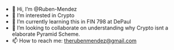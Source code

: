 - 👋 Hi, I’m @Ruben-Mendez
- 👀 I’m interested in Crypto
- 🌱 I’m currently learning this in FIN 798 at DePaul
- 💞️ I’m looking to collaborate on understanding why Crypto isnt a elaborate Pyramid Scheme.
- 📫 How to reach me: therubenmendez@gmail.com
